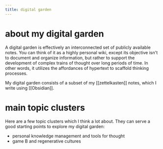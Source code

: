 ```yaml
---
title: digital garden
---
```

# about my digital garden
A digital garden is effectively an interconnected set of publicly available notes. You can think of it as a highly personal wiki, except its objective isn't to document and organize information, but rather to support the development of complex trains of thought over long periods of time. In other words, it utilizes the affordances of hypertext to scaffold thinking processes.

My digital garden consists of a subset of my [[zettelkasten]] notes, which I write using [[Obsidian]]. 

# main topic clusters
Here are a few topic clusters which I think a lot about. They can serve a good starting points to explore my digital garden:
- personal knowledge management and tools for thought
- game B and regenerative cultures